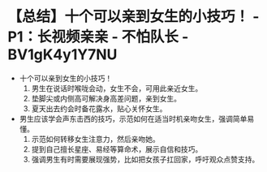 # 【总结】十个可以亲到女生的小技巧！ - P1：长视频亲亲 - 不怕队长 - BV1gK4y1Y7NU

-   十个可以亲到女生的小技巧！
    1.  男生在说话时喉咙会动，女生不会，可用此亲近女生。
    2.  垫脚尖或内侧高可解决身高差问题，亲到女生。
    3.  夏天出去约会时备花露水，贴心关怀女生。
-   男生应该学会声东击西的技巧，示范如何在适当时机亲吻女生，强调简单易懂。
    1.  示范如何转移女生注意力，然后亲吻她。
    2.  提到自己擅长星座、易经等算命术，展示自信和技巧。
    3.  强调男生有时需要展现强势，比如把女孩子扛回家，呼吁观众点赞支持。